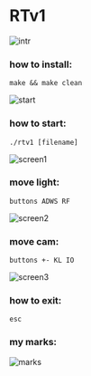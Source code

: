 # RTv1
![intr](https://github.com/odnaks/settings/blob/master/screens/rtv0.png)

### how to install:
```shell
make && make clean
```
![start](https://github.com/odnaks/settings/blob/master/screens/rtv1.png)

### how to start:
```shell
./rtv1 [filename]
```

![screen1](https://github.com/odnaks/settings/blob/master/screens/rtv2.png)
### move light:
```shell
buttons ADWS RF
```
![screen2](https://github.com/odnaks/settings/blob/master/screens/rtv3.png)

### move cam:
```shell
buttons +- KL IO
```
![screen3](https://github.com/odnaks/settings/blob/master/screens/rtv4.png)

### how to exit:
```shell
esc
```

### my marks:
![marks](https://github.com/odnaks/settings/blob/master/screens/rtv5.png)
